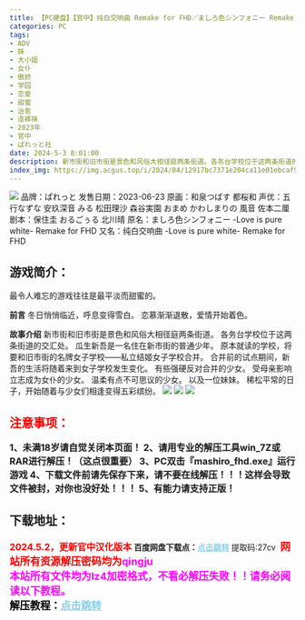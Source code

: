 ```yaml
---
title: 【PC硬盘】【官中】纯白交响曲 Remake for FHD／ましろ色シンフォニー Remake for FHD／纯白交响曲 -Love is pure white- Remake for FHD
categories: PC
tags:
- ADV
- 妹
- 大小姐
- 女仆
- 傲娇
- 学园
- 恋爱
- 甜蜜
- 治愈
- 连裤袜 
- 2023年
- 官中
- ぱれっと社
date: 2024-5-3 8:01:00
description: 新市街和旧市街是景色和风俗大相径庭两条街道。各务台学校位于这两条街道的交汇处。瓜生新吾是一名住在新市街的普通少年。原本就读的学校，将要和旧市街的名牌女子学校——私立结姬女子学校合并。合并前的试点期间，新吾的生活将随着来到女子学校发生变化。有些强硬反对合并的少女。受母亲影响立志成为女仆的少女。温柔有点不可思议的少女。以及一位妹妹。稀松平常的日子，开始随着与少女们相逢变得五彩缤纷。
index_img: https://img.acgus.top/i/2024/04/12917bc7371e204ca11e01ebcaf90ee2.webp
---
```

![](https://img.acgus.top/i/2024/04/12917bc7371e204ca11e01ebcaf90ee2.webp)
品牌：ぱれっと
发售日期：2023-06-23
原画：和泉つばす 都桜和
声优：五行なずな 安玖深音 みる 松田理沙 森谷実園 おまめ かわしまりの 風音 佐本二厘
剧本：保住圭 おるごぅる 北川晴
原名：ましろ色シンフォニー -Love is pure white- Remake for FHD
又名：纯白交响曲 -Love is pure white- Remake for FHD

## 游戏简介：
最令人难忘的游戏往往是最平淡而甜蜜的。

**前言**
冬日悄悄临近，呼息变得雪白。
恋慕渐渐退散，爱情开始着色。

**故事介绍**
新市街和旧市街是景色和风俗大相径庭两条街道。
各务台学校位于这两条街道的交汇处。
瓜生新吾是一名住在新市街的普通少年。
原本就读的学校，将要和旧市街的名牌女子学校——私立结姬女子学校合并。
合并前的试点期间，新吾的生活将随着来到女子学校发生变化。
有些强硬反对合并的少女。
受母亲影响立志成为女仆的少女。
温柔有点不可思议的少女。
以及一位妹妹。
稀松平常的日子，开始随着与少女们相逢变得五彩缤纷。
![](https://img.acgus.top/i/2024/04/9ca7f683bbc6a661dd82c618b2bdf871.webp)
![](https://img.acgus.top/i/2024/04/bf7b72b35061dddf9a330e3ba106e799.webp)
![](https://img.acgus.top/i/2024/04/475969a803f52673bfd9e507db656ab4.webp)






## <font color=#FF0000 >注意事项：</font>
<font size=3><b>1、未满18岁请自觉关闭本页面！
2、请用专业的解压工具win_7Z或RAR进行解压！（这点很重要）
3、PC双击『mashiro_fhd.exe』运行游戏
4、下载文件前请先保存下来，请不要在线解压！！！这样会导致文件被封，对你也没好处！！！
5、有能力请支持正版！</b></font>

## 下载地址：
<font color=#FF0000 size=3>**2024.5.2，更新官中汉化版本**</font>
<b>百度网盘下载点：</b><a href="https://pan.baidu.com/s/1g77iqOwGa9vnYAPdz_AaDw?pwd=27cv" style="color: #87CEEB;"><b>点击跳转</b></a> 提取码:27cv
<a style="padding: 0" href="https://post.qingju.org/AD/"><img style="max-width:100%" src="https://img.acgus.top/i/2024/07/478f689b8021d8d499ab43d21acf137a.gif" alt=""></a>
<b><font color=#FF0000 size=4>网站所有资源解压密码均为</b></font><b><font color=#FF00FF size=4>qingju</font><font color=#FF0000 ></font></b><br><b><font color=#FF00FF size=4>本站所有文件均为lz4加密格式，不看必解压失败！！请务必阅读以下教程。</b></font><br><b><font color=#000 size=4>解压教程：</b><a href="https://post.qingju.org/tutorial/000/" style="color: #87CEEB;"><b>点击跳转</b></a>